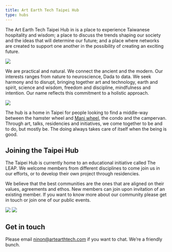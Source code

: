 ```yaml
---
title: Art Earth Tech Taipei Hub
type: hubs
---
```


The Art Earth Tech Taipei Hub in is a place to experience Taiwanese hospitality and wisdom; a place to discuss the trends shaping our society and the ideas that will determine our future; and a place where networks are created to support one another in the possibility of creating an exciting future.

<img src="/images/taipei-hub-01.jpg">

We are practical and natural. We connect the ancient and the modern. Our interests ranges from nature to neuroscience, Dada to data. We seek harmony and to disrupt, bringing together art and technology, earth and spirit, science and wisdom, freedom and discipline, mindfulness and intention. Our name reflects this commitment to a holistic approach.



<img src="/images/taipei-hub-05.jpg">


The hub is a home in Taipei for people looking to find a middle-way between the hamster wheel and [Mani wheel][wheel], the condo and the campervan. Through art, talks, residencies and initiatives, we come together to be and to do, but mostly be. The doing always takes care of itself when the being is good.

[wheel]: http://www.wishbop.com/images/201110/source_img/Handmade_Tibetan_Prayer_Wheel_Turner_Buddhist_Prayer_Wheel_original_img_gallery_1318990124_747__1.jpg

## Joining the Taipei Hub

The Taipei Hub is currently home to an educational initiative called The LEAP. We welcome members from different disciplines to come join us in our efforts, or to develop their own project through residencies.

We believe that the best communities are the ones that are aligned on their values, agreements and ethos. New members can join upon invitation of an existing member.
If you want to know more about our community please get in touch or join one of our public events.

<img src="/images/taipei-hub-02.jpg">
<img src="/images/taipei-hub-03.jpg">

## Get in touch

Please email ninon@artearthtech.com if you want to chat. We’re a friendly bunch.
